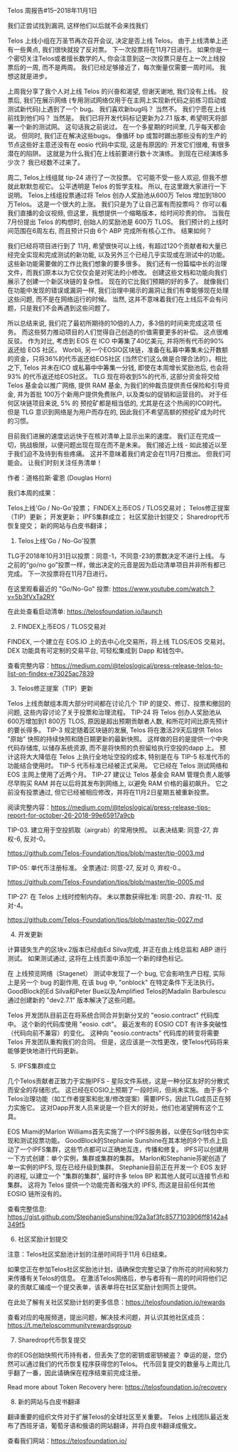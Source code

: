 Telos 周报告#15–2018年11月1日

我们正尝试找到漏洞, 这样他们以后就不会来找我们

Telos 上线小组在万圣节再次召开会议, 决定是否上线 Telos。 由于上线清单上还有一些黄点, 我们很快就投了反对票。 下一次投票将在11月7日进行。 如果你是一个密切关注Telos或者擅长数学的人, 你会注意到这一次投票只是在上一次上线投票后的一周, 而不是两周。 我们已经足够接近了，每次衡量仅需要一周时间。 我想这就是进步。

上周我分享了我个人对上线 Telos 的兴奋和渴望, 但谢天谢地, 我们没有上线。 投票后, 我们在展示网络 (专用测试网络仅用于在主网上实现新代码之前练习启动或测试新代码)上遇到了一个 bug。 我们喜欢新bug吗？ 当然不。 我们宁愿在上线前找到他们吗？ 当然是。 我们已将开发代码标记更新为2.7.1 版本, 希望明天将部署一个新的测试网。 这句话我之前说过。 在一个多星期的时间里, 几乎每天都会说。 但同时, 我们正在解决这些bugs。 像循环 bp 或暂时踢出那些没有的生产的节点这些好主意还没有在 eosio 代码中实现, 这是有原因的: 开发它们很难, 有很多潜在的陷阱。 这就是为什么我们在上线前要进行数十次演练。 到现在已经演练多少次？ 我已经数不过来了。

周二, Telos上线组就 tip-24 进行了一次投票。 它可能不受一些人欢迎, 但我不想就此默默忽视它。 公平透明是 Telos 的哲学支柱。 所以, 在这里跟大家进行一下说明。 Telos上线组投票通过将 Telos 创办人奖励池从600万 Telos 增加到1800万Telos。 这是一个很大的上涨。 我们只是为了让自己富有而投票吗？ 你可以看我们直播的会议视频, 但这里，我想提供一个缩略版本，给时间珍贵的你。 当我在7月份提出 Telos 的构想时, 创始人的奖励池是 600万 TLOS。 我们预计的上线时间范围在6周左右, 而且预计只由 6个 ABP 完成所有核心工作。 结果如何？

我们已经将项目进行到了 11月, 希望很快可以上线，有超过120个贡献者和大量已经完全实现和完成测试的新功能, 以及另外三个已经几乎实现或在测试中的功能。 这些新功能需要做的工作比我们想象的要多很多。 我们还有一份篇幅中长的治理文件，而我们原本以为它仅仅会是对宪法的小修改。 创建这些文档和功能向我们展示了创建一个新区块链的复杂性。 现在的它比我们预期的好的多了。 就像我们在功能中发现的错误或漏洞一样, 我们治理中揭示的漏洞让我们有幸能够现在处理这些问题, 而不是在网络运行的时候。 当然, 这并不意味着我们在上线后不会有问题，只是我们不会再遇到这些问题了。

所以总结来说, 我们花了最初所期待的10倍的人力，多3倍的时间来完成这项 任务。 而这些努力推动项目的人们觉得自己创造的价值需要更多的补偿。 这点很难反驳。 作为对比, 考虑到 EOS 在 ICO 中筹集了40亿美元, 并将所有代币的90% 返还给 EOS 社区。 Worbli, 另一个EOSIO区块链，准备在私募中筹集未公开数额的资金，只将36%的代币返还给EOS社区 (当然它们这么做是合理合法的）。相比之下, Telos 并未在ICO 或私募中中筹集一分钱, 即使在本周增长奖励池后, 也会将 93% 的代币返还给EOS社区。 TLG 现在将收到5%的代币, 这部分资金将交给 Telos 基金会以推广网络, 提供 RAM 基金, 为我们的仲裁员提供责任保险和引导资金, 并为首批 100万个新用户提供免费账户, 以及类似的促销和运营目的。 对于任何区块链项目来说, 5% 的 预挖矿都是相当低的, 尤其是在这个热闹的ICO时代。 但是 TLG 意识到网络是为用户而存在的, 因此我们不希望高额的预挖矿成为时代的习惯。

目前我们进展的速度远远快于在核对清单上显示出来的速度。 我们正在完成一切，挑战极限，以便问题出现在现在而不是未来。 我们接近上线 - 如此接近以至于我们迫不及待到有些疼痛。 这并不意味着我们肯定会在11月7日推出。 但我们可能会。 让我们时刻关注任务清单！

作者：道格拉斯·霍恩 (Douglas Horn)

我们本周的成果：

Telos上线'Go / No-Go'投票； FINDEX上币EOS / TLOS交易对； Telos修正提案（TIP）更新； 开发更新； IPFS集群成立； 社区奖励计划提交； Sharedrop代币恢复提交； 新的网站与白皮书翻译；

1. Telos上线'Go / No-Go'投票

TLG于2018年10月31日以投票：同意-1，不同意-23的票数决定不进行上线。 与之前的“go/no go”投票一样，做出决定的元音是因为启动清单项目并非所有都已完成。 下一次投票将在11月7日进行。

在这里观看最近的 "Go/No-Go" 投票: https://www.youtube.com/watch？v=5b3fVxTa2RY

在此处查看启动清单: https://telosfoundation.io/launch

2. FINDEX上币EOS / TLOS交易对

FINDEX, 一个建立在 EOS.IO 上的去中心化交易所，将上线 TLOS/EOS 交易对。 DEX 功能具有可定制的交易平台, 可轻松集成到 Dapp 和钱包中。

查看完整内容：https://medium.com/@teloslogical/press-release-telos-to-list-on-findex-e73025ac7839

3. Telos修正提案（TIP）更新

Telos 上线贡献组本周大部分时间都在讨论几个 TIP 的提交、修订、投票和撤回的问题, 这些内容讨论了关于投票和治理流程。 TIP-24 将 Telos 创办人奖励池从600万增加到1 800万 TLOS, 原因是超出预期贡献者人数, 和所花时间比原先预计的要长得多。 TIP-3 规定随着区块链的发展, Telos 将在激活29天后提供 Telos "原始" 快照的持续快照和随日期更新的最新快照。 这样做的目的是提供一个中央代码存储库, 以储存系统资源, 而不是将快照的负担留给执行空投的dapp 上。 预计这将大大降低在 Telos 上执行全地址空投的成本, 特别是在与 TIP-5 标准代币的功能结合使用时。 TIP-5 代币标准已经被正式采用。 它已经在 Telos 测试网络和 EOS 主网上使用了近两个月。 TIP-27 建议让 Telos 基金会 RAM 管理负责人能够尽早购买 RAM 并在以后将其发布到网络上, 以避免 RAM 价格的最初飙升。 它之前没有投票通过, 但它已经被相应修改，并将在11月2日星期五被重新投票。

阅读完整内容：https://medium.com/@teloslogical/press-release-tips-report-for-october-26-2018-99e65917a9cb

TIP-03. 建立用于空投抓取（airgrab）的常用快照。 以表决结果: 同意-27, 弃权-6, 反对-0。

https://github.com/Telos-Foundation/tips/blob/master/tip-0003.md

TIP-05: 单代币注册标准。 全票通过: 同意-27, 反对 0, 弃权-0.。

https://github.com/Telos-Foundation/tips/blob/master/tip-0005.md

TIP-27: 在 Telos 上线时控制内存。 未以票数获得批准: 同意-20、弃权-11、反对-4。

https://github.com/Telos-Foundation/tips/blob/master/tip-0027.md

4. 开发更新

计算错失生产的区块v.2版本已经由Ed Silva完成, 并正在由上线总监和 ABP 进行测试。 如果测试通过, 这将在上线页面中添加一个新的绿色标记。

在 上线预览网络（Stagenet） 测试中发现了一个 bug, 它会影响生产日程, 实际上是另一个 bug 的副作用, 在该 bug 中, "onblock" 在特定条件下无法执行。 GoodBlock的Ed Silva和Peter Bue以及Amplified Telos的Madalin Barbulescu通过创建新的 "dev2.7.1" 版本解决了这些问题。

Telos 开发团队目前正在将系统合同合并到新分叉的 "eosio.contract" 代码库中。 这个新的代码库使用 "eosio. cdt"。 最近发布的 EOSIO CDT 有许多突破性（代码向前不兼容）的变化。 这种向 "eosio.contracts" 代码库的转变将需要 Telos 开发团队重构我们的合同。 但是，这应该是一次性更改，使Telos代码将来能够更快地进行代码更新。

5. IPFS集群成立

几个Telos贡献者正致力于实施IPFS - 星际文件系统，这是一种分区友好的分散式而安全的存储形式。 这已经在EOSIO上预期了一段时间，但尚未实施。 由于多个Telos治理功能（如工作者提案和批准/修改提案）需要IPFS，因此TLG成员正在努力实施它。 这对Dapp开发人员来说是一个巨大的好处，他们也渴望拥有这个工具。

EOS Miami的Marlon Williams首先实施了一个IPFS服务器，以便在Sqrl钱包中实现和测试投票功能。 GoodBlock的Stephanie Sunshine在其本地的8个节点上启动了一个IPFS集群，这些节点都可以正确地互连，传播和修复。 IPFS可以创建用一下方式创建：单个实例，集群或集群的集群。 Marlon和Stephanie芬妮创造了单一实例的IPFS, 现在已经升级到集群。 Stephanie目前正在开发一个 EOS 友好的进程, 以建立一个 "集群的集群", 届时许多 telos BP 和其他人就可以连接节点和集群。 这将为 Telos 提供一个功能完善和强大的 IPFS, 而这是目前任何其他 EOSIO 链所没有的。

查看完整信息: https://gist.github.com/StephanieSunshine/92a3af3fc8577103906ff8142a4349f5

6. 社区奖励计划提交

注意：Telos社区奖励池计划的注册时间将于11月 6日结束。

如果您正在参加Telos社区奖励池计划，请确保您完整记录了你所花的时间和努力来传播有关Telos的信息。 在激活Telos网络后，参与者将有一周的时间将他们记录的贡献汇编成一个提交表单，该表单将在社区奖励计划网页上提供。

在此处了解有关社区奖励计划的更多信息：https://telosfoundation.io/rewards

查看对应的电报频道，提出问题，解决技术问题，并认识其他社区成员：https://t.me/teloscommunityrewardsgroup

7. Sharedrop代币恢复提交

你的EOS创始快照代币持有者，但丢失了您的密钥或密钥被盗？ 幸运的是，您仍然可以通过我们的代币恢复程序获得您的Telos。 代币回复提交的数量与上周比几乎翻了一番，因此请确保在程序结束前完成注册。

Read more about Token Recovery here: https://telosfoundation.io/recovery

8. 新的网站与白皮书翻译

翻译重要的组织文件对于扩展Telos的全球社区至关重要。 Telos 上线团队最近发布了西班牙语，葡萄牙语和俄语的网站翻译，并将白皮书翻译成俄文。

查看我们网站：https://telosfoundation.io/
